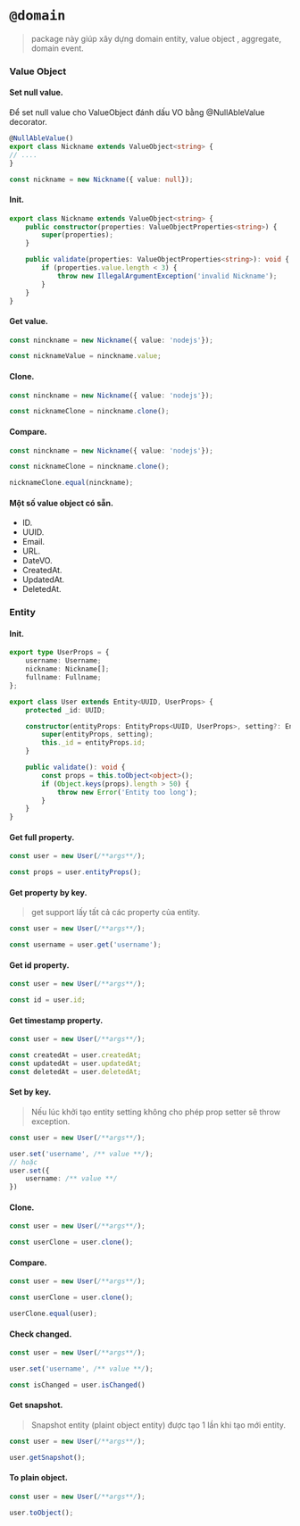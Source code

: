 # `@domain`
> package này giúp xây dựng domain entity, value object , aggregate, domain event.
### Value Object

#### Set null value.
Để set null value cho ValueObject đánh dấu VO bằng @NullAbleValue decorator.

```ts
@NullAbleValue()
export class Nickname extends ValueObject<string> {
// ....
}

const nickname = new Nickname({ value: null});
```
#### Init.

```ts
export class Nickname extends ValueObject<string> {
    public constructor(properties: ValueObjectProperties<string>) {
        super(properties);
    }

    public validate(properties: ValueObjectProperties<string>): void {
        if (properties.value.length < 3) {
            throw new IllegalArgumentException('invalid Nickname');
        }
    }
}
```

#### Get value.
```ts
const ninckname = new Nickname({ value: 'nodejs'});

const nicknameValue = ninckname.value;
```

#### Clone.
```ts
const ninckname = new Nickname({ value: 'nodejs'});

const nicknameClone = ninckname.clone();
```

#### Compare.
```ts
const ninckname = new Nickname({ value: 'nodejs'});

const nicknameClone = ninckname.clone();

nicknameClone.equal(ninckname);
```
#### Một số value object có sẵn.
- ID.
- UUID.
- Email.
- URL.
- DateVO.
- CreatedAt.
- UpdatedAt.
- DeletedAt.

### Entity

#### Init.

```ts
export type UserProps = {
    username: Username;
    nickname: Nickname[];
    fullname: Fullname;
};

export class User extends Entity<UUID, UserProps> {
    protected _id: UUID;

    constructor(entityProps: EntityProps<UUID, UserProps>, setting?: EntitySetting) {
        super(entityProps, setting);
        this._id = entityProps.id;
    }

    public validate(): void {
        const props = this.toObject<object>();
        if (Object.keys(props).length > 50) {
            throw new Error('Entity too long');
        }
    }
}
```

#### Get full property.
```ts
const user = new User(/**args**/);

const props = user.entityProps();
```

#### Get property by key.
> get support lấy tất cả các property của entity.
```ts
const user = new User(/**args**/);

const username = user.get('username');
```
#### Get id property.
```ts
const user = new User(/**args**/);

const id = user.id;
```
#### Get timestamp property.
```ts
const user = new User(/**args**/);

const createdAt = user.createdAt;
const updatedAt = user.updatedAt;
const deletedAt = user.deletedAt;
```

#### Set  by key.
> Nếu lúc khởi tạo entity setting không cho phép prop setter sẽ throw exception.

```ts
const user = new User(/**args**/);

user.set('username', /** value **/);
// hoặc
user.set({
    username: /** value **/
})
```
#### Clone.
```ts
const user = new User(/**args**/);

const userClone = user.clone();
```

#### Compare.
```ts
const user = new User(/**args**/);

const userClone = user.clone();

userClone.equal(user);
```

#### Check changed.

```ts
const user = new User(/**args**/);

user.set('username', /** value **/);

const isChanged = user.isChanged()
```


#### Get snapshot.
> Snapshot entity (plaint object entity) được tạo 1 lần khi tạo mới entity.

```ts
const user = new User(/**args**/);

user.getSnapshot();
```
#### To plain object.
```ts
const user = new User(/**args**/);

user.toObject();
```